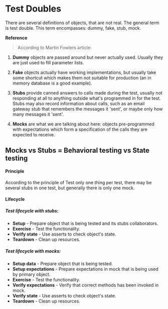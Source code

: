 # Test Doubles

There are several definitions of objects, that are not real. The general term is test double. This term encompasses: dummy, fake, stub, mock.

**Reference**
> According to Martin Fowlers article:

1. **Dummy** objects are passed around but never actually used. Usually they are just used to fill parameter lists.

2. **Fake** objects actually have working implementations, but usually take some shortcut which makes them not suitable for production (an in memory database is a good example).

3. **Stubs** provide canned answers to calls made during the test, usually not responding at all to anything outside what's programmed in for the test. Stubs may also record information about calls, such as an email gateway stub that remembers the messages it 'sent', or maybe only how many messages it 'sent'.

4. **Mocks** are what we are talking about here: objects pre-programmed with expectations which form a specification of the calls they are expected to receive.

## **Mocks vs Stubs = Behavioral testing vs State testing**

#### Principle
According to the principle of Test only one thing per test, there may be several stubs in one test, but generally there is only one mock.

#### Lifecycle
##### **Test lifecycle with stubs:**





- **Setup** - Prepare object that is being tested and its stubs collaborators.
- **Exercise** - Test the functionality.
- **Verify state** - Use asserts to check object's state.
- **Teardown** - Clean up resources.

##### **Test lifecycle with mocks:**

- **Setup data** - Prepare object that is being tested.
- **Setup expectations** - Prepare expectations in mock that is being used by primary object.
- **Exercise** - Test the functionality.
- **Verify expectations** - Verify that correct methods has been invoked in mock.
- **Verify state** - Use asserts to check object's state.
- **Teardown** - Clean up resources.
